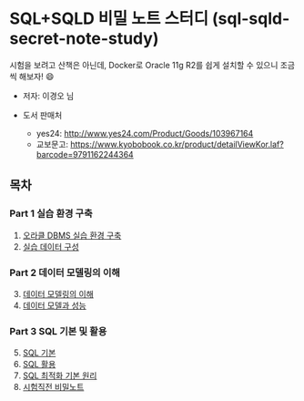 # SQL+SQLD 비밀 노트 스터디 (sql-sqld-secret-note-study)



시험을 보려고 산책은 아닌데, Docker로 Oracle 11g R2를 쉽게 설치할 수 있으니 조금씩 해보자! 😄

* 저자: 이경오 님

* 도서 판매처

  * yes24: http://www.yes24.com/Product/Goods/103967164
  * 교보문고: https://www.kyobobook.co.kr/product/detailViewKor.laf?barcode=9791162244364

  



## 목차

### Part 1 실습 환경 구축

1. [오라클 DBMS 실습 환경 구축](chap01)
2. [실습 데이터 구성](chap02)

### Part 2 데이터 모델링의 이해

3. [데이터 모델링의 이해](chap03)
4. [데이터 모델과 성능](chap04)

### Part 3 SQL 기본 및 활용

5. [SQL 기본](chap05)
6. [SQL 활용](chap06)
7. [SQL 최적화 기본 원리](chap07)
8. [시험직전 비밀노트](chap08)

